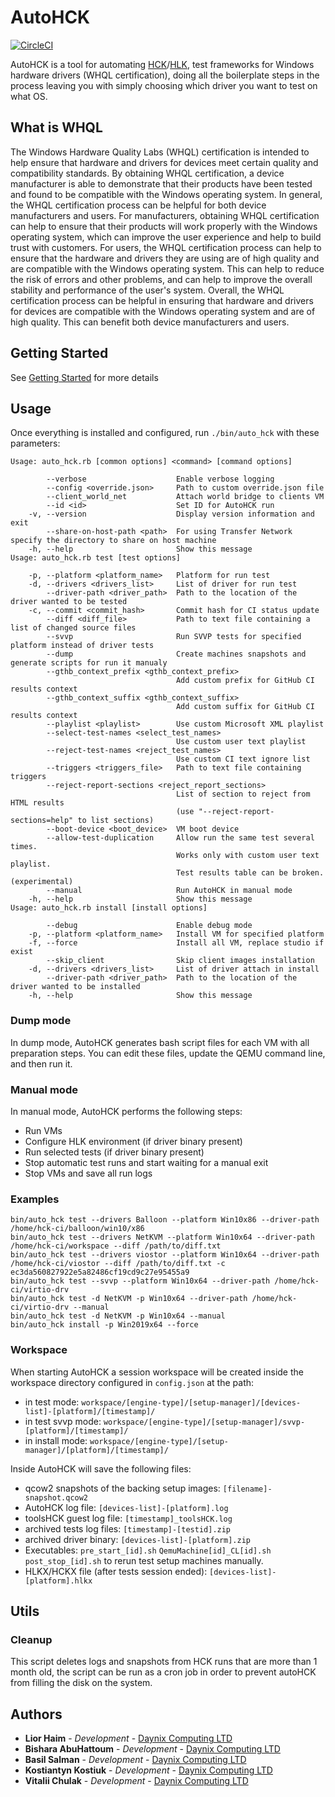 # AutoHCK

[![CircleCI](https://circleci.com/gh/HCK-CI/AutoHCK.svg?style=svg)](https://circleci.com/gh/HCK-CI/AutoHCK)

AutoHCK is a tool for automating [HCK](https://docs.microsoft.com/en-us/windows/win32/w8cookbook/windows-hardware-certification-kit)/[HLK](https://docs.microsoft.com/en-us/windows-hardware/test/hlk/), test frameworks for Windows hardware drivers (WHQL certification), doing all the boilerplate steps in the process leaving you with simply choosing which driver you want to test on what OS.

## What is WHQL
The Windows Hardware Quality Labs (WHQL) certification is intended to help ensure that hardware and drivers for devices meet certain quality and compatibility standards. By obtaining WHQL certification, a device manufacturer is able to demonstrate that their products have been tested and found to be compatible with the Windows operating system.
In general, the WHQL certification process can be helpful for both device manufacturers and users. For manufacturers, obtaining WHQL certification can help to ensure that their products will work properly with the Windows operating system, which can improve the user experience and help to build trust with customers.
For users, the WHQL certification process can help to ensure that the hardware and drivers they are using are of high quality and are compatible with the Windows operating system. This can help to reduce the risk of errors and other problems, and can help to improve the overall stability and performance of the user's system.
Overall, the WHQL certification process can be helpful in ensuring that hardware and drivers for devices are compatible with the Windows operating system and are of high quality. This can benefit both device manufacturers and users.


## Getting Started

See [Getting Started](Getting-Started) for more details

## Usage

Once everything is installed and configured, run `./bin/auto_hck` with these parameters:

```
Usage: auto_hck.rb [common options] <command> [command options]

        --verbose                    Enable verbose logging
        --config <override.json>     Path to custom override.json file
        --client_world_net           Attach world bridge to clients VM
        --id <id>                    Set ID for AutoHCK run
    -v, --version                    Display version information and exit
        --share-on-host-path <path>  For using Transfer Network specify the directory to share on host machine
    -h, --help                       Show this message
Usage: auto_hck.rb test [test options]

    -p, --platform <platform_name>   Platform for run test
    -d, --drivers <drivers_list>     List of driver for run test
        --driver-path <driver_path>  Path to the location of the driver wanted to be tested
    -c, --commit <commit_hash>       Commit hash for CI status update
        --diff <diff_file>           Path to text file containing a list of changed source files
        --svvp                       Run SVVP tests for specified platform instead of driver tests
        --dump                       Create machines snapshots and generate scripts for run it manualy
        --gthb_context_prefix <gthb_context_prefix>
                                     Add custom prefix for GitHub CI results context
        --gthb_context_suffix <gthb_context_suffix>
                                     Add custom suffix for GitHub CI results context
        --playlist <playlist>        Use custom Microsoft XML playlist
        --select-test-names <select_test_names>
                                     Use custom user text playlist
        --reject-test-names <reject_test_names>
                                     Use custom CI text ignore list
        --triggers <triggers_file>   Path to text file containing triggers
        --reject-report-sections <reject_report_sections>
                                     List of section to reject from HTML results
                                     (use "--reject-report-sections=help" to list sections)
        --boot-device <boot_device>  VM boot device
        --allow-test-duplication     Allow run the same test several times.
                                     Works only with custom user text playlist.
                                     Test results table can be broken. (experimental)
        --manual                     Run AutoHCK in manual mode
    -h, --help                       Show this message
Usage: auto_hck.rb install [install options]

        --debug                      Enable debug mode
    -p, --platform <platform_name>   Install VM for specified platform
    -f, --force                      Install all VM, replace studio if exist
        --skip_client                Skip client images installation
    -d, --drivers <drivers_list>     List of driver attach in install
        --driver-path <driver_path>  Path to the location of the driver wanted to be installed
    -h, --help                       Show this message
```

### Dump mode

In dump mode, AutoHCK generates bash script files for each VM with all preparation steps. You can edit these files, update the QEMU command line, and then run it.

### Manual mode

In manual mode, AutoHCK performs the following steps:
   - Run VMs
   - Configure HLK environment (if driver binary present)
   - Run selected tests (if driver binary present)
   - Stop automatic test runs and start waiting for a manual exit
   - Stop VMs and save all run logs

### Examples

```
bin/auto_hck test --drivers Balloon --platform Win10x86 --driver-path /home/hck-ci/balloon/win10/x86
bin/auto_hck test --drivers NetKVM --platform Win10x64 --driver-path /home/hck-ci/workspace --diff /path/to/diff.txt
bin/auto_hck test --drivers viostor --platform Win10x64 --driver-path /home/hck-ci/viostor --diff /path/to/diff.txt -c ec3da560827922e5a82486cf19cd9c27e95455a9
bin/auto_hck test --svvp --platform Win10x64 --driver-path /home/hck-ci/virtio-drv
bin/auto_hck test -d NetKVM -p Win10x64 --driver-path /home/hck-ci/virtio-drv --manual
bin/auto_hck test -d NetKVM -p Win10x64 --manual
bin/auto_hck install -p Win2019x64 --force
```

### Workspace

When starting AutoHCK a session workspace will be created inside the workspace directory configured in `config.json` at the path:
  + in test mode: `workspace/[engine-type]/[setup-manager]/[devices-list]-[platform]/[timestamp]/`
  + in test svvp mode: `workspace/[engine-type]/[setup-manager]/svvp-[platform]/[timestamp]/`
  + in install mode: `workspace/[engine-type]/[setup-manager]/[platform]/[timestamp]/`

Inside AutoHCK will save the following files:
* qcow2 snapshots of the backing setup images: `[filename]-snapshot.qcow2`
* AutoHCK log file: `[devices-list]-[platform].log`
* toolsHCK guest log file: `[timestamp]_toolsHCK.log`
* archived tests log files: `[timestamp]-[testid].zip`
* archived driver binary: `[devices-list]-[platform].zip`
* Executables: `pre_start_[id].sh` `QemuMachine[id]_CL[id].sh` `post_stop_[id].sh` to rerun test setup machines manually.
* HLKX/HCKX file (after tests session ended): `[devices-list]-[platform].hlkx`

## Utils

### Cleanup

This script deletes logs and snapshots from HCK runs that are more than 1 month old, the script can be run as a cron job in order to prevent autoHCK from filling the disk on the system.

## Authors

* **Lior Haim** - *Development* - [Daynix Computing LTD](https://github.com/Daynix)
* **Bishara AbuHattoum** - *Development* - [Daynix Computing LTD](https://github.com/Daynix)
* **Basil Salman** - *Development* - [Daynix Computing LTD](https://github.com/Daynix)
* **Kostiantyn Kostiuk** - *Development* - [Daynix Computing LTD](https://github.com/Daynix)
* **Vitalii Chulak** - *Development* - [Daynix Computing LTD](https://github.com/Daynix)
